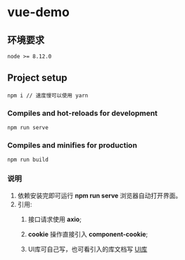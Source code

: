 # vue-demo

## 环境要求
```
node >= 8.12.0
```
## Project setup
```
npm i // 速度慢可以使用 yarn
```
### Compiles and hot-reloads for development
```
npm run serve
```

### Compiles and minifies for production
```
npm run build
```

### 说明

1. 依赖安装完即可运行 __npm run serve__ 浏览器自动打开界面。
2. 引用:
   1) 接口请求使用 __axio__;

   2) __cookie__ 操作直接引入 __component-cookie__;

   3) UI库可自己写，也可看引入的库文档写 [UI库](https://element.eleme.cn)

